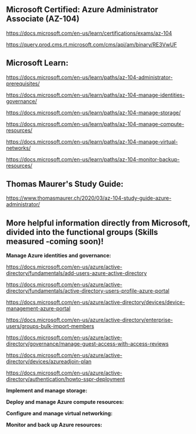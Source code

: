 Microsoft Certified: Azure Administrator Associate (AZ-104)
-------------------
https://docs.microsoft.com/en-us/learn/certifications/exams/az-104

https://query.prod.cms.rt.microsoft.com/cms/api/am/binary/RE3VwUF

Microsoft Learn:
-------------------
https://docs.microsoft.com/en-us/learn/paths/az-104-administrator-prerequisites/

https://docs.microsoft.com/en-us/learn/paths/az-104-manage-identities-governance/

https://docs.microsoft.com/en-us/learn/paths/az-104-manage-storage/

https://docs.microsoft.com/en-us/learn/paths/az-104-manage-compute-resources/

https://docs.microsoft.com/en-us/learn/paths/az-104-manage-virtual-networks/

https://docs.microsoft.com/en-us/learn/paths/az-104-monitor-backup-resources/

Thomas Maurer's Study Guide:  
-------------------
https://www.thomasmaurer.ch/2020/03/az-104-study-guide-azure-administrator/

More helpful information directly from Microsoft, divided into the functional groups (Skills measured -coming soon)!
-------------------

**Manage Azure identities and governance:**

https://docs.microsoft.com/en-us/azure/active-directory/fundamentals/add-users-azure-active-directory

https://docs.microsoft.com/en-us/azure/active-directory/fundamentals/active-directory-users-profile-azure-portal

https://docs.microsoft.com/en-us/azure/active-directory/devices/device-management-azure-portal

https://docs.microsoft.com/en-us/azure/active-directory/enterprise-users/groups-bulk-import-members

https://docs.microsoft.com/en-us/azure/active-directory/governance/manage-guest-access-with-access-reviews

https://docs.microsoft.com/en-us/azure/active-directory/devices/azureadjoin-plan

https://docs.microsoft.com/en-us/azure/active-directory/authentication/howto-sspr-deployment

**Implement and manage storage:**

**Deploy and manage Azure compute resources:**

**Configure and manage virtual networking:**

**Monitor and back up Azure resources:**
